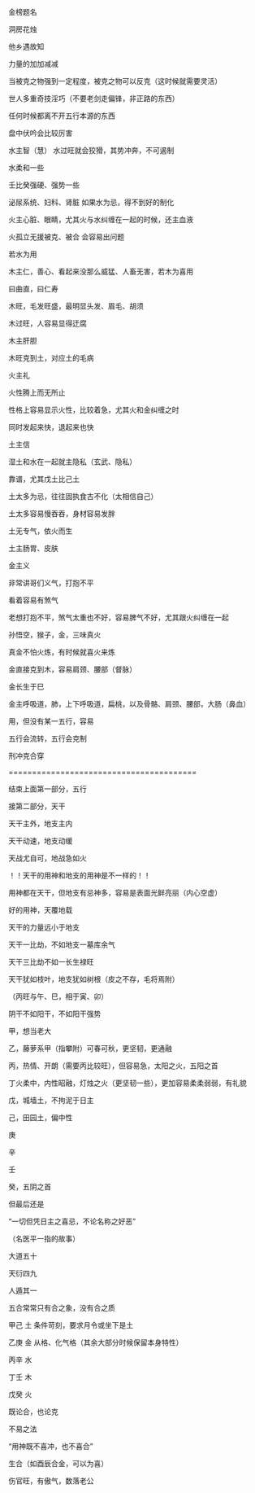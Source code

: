 金榜题名

洞房花烛

他乡遇故知

力量的加加减减

当被克之物强到一定程度，被克之物可以反克（这时候就需要灵活）

世人多重奇技淫巧（不要老剑走偏锋，非正路的东西）

任何时候都离不开五行本源的东西

盘中伏吟会比较厉害



水主智（慧） 水过旺就会狡猾，其势冲奔，不可遏制

水柔和一些

壬比癸强硬、强势一些

泌尿系统、妇科、肾脏 如果水为忌，得不到好的制化

火主心脏、眼睛，尤其火与水纠缠在一起的时候，还主血液

火孤立无援被克、被合 会容易出问题

若水为用



木主仁，善心、看起来没那么威猛、人畜无害，若木为喜用

曰曲直，曰仁寿

木旺，毛发旺盛，最明显头发、眉毛、胡须

木过旺，人容易显得迂腐

木主肝胆

木旺克到土，对应土的毛病


火主礼

火性腾上而无所止

性格上容易显示火性，比较着急，尤其火和金纠缠之时

同时发起来快，退起来也快



土主信

湿土和水在一起就主隐私（玄武、隐私）

靠谱，尤其戊土比己土

土太多为忌，往往固执食古不化（太相信自己）

土太多容易慢吞吞，身材容易发胖

土无专气，依火而生

土主肠胃、皮肤


金主义

非常讲哥们义气，打抱不平

看着容易有煞气

老想打抱不平，煞气太重也不好，容易脾气不好，尤其跟火纠缠在一起

孙悟空，猴子，金，三味真火

真金不怕火炼，有时候就喜火来炼

金直接克到木，容易肩颈、腰部（督脉）

金长生于巳

金主呼吸道，肺，上下呼吸道，扁桃，以及骨骼、肩颈、腰部，大肠（鼻血）




用，但没有某一五行，容易

五行会流转，五行会克制

刑冲克合穿

========================================

结束上面第一部分，五行

接第二部分，天干


天干主外，地支主内

天干动速，地支动缓

天战尤自可，地战急如火


！！天干的用神和地支的用神是不一样的！！

用神都在天干，但地支有忌神多，容易是表面光鲜亮丽（内心空虚）

好的用神，天覆地载

天干的力量远小于地支

天干一比劫，不如地支一墓库余气

天干三比劫不如一长生禄旺

天干犹如枝叶，地支犹如树根（皮之不存，毛将焉附）


（丙旺与午、巳，相于寅、卯）

阴干不如阳干，不如阳干强势



甲，想当老大

乙，藤萝系甲（指攀附）可春可秋，更坚韧，更通融

丙，热情、开朗（需要丙比较旺），但容易急，太阳之火，五阳之首

丁火柔中，内性昭融，灯烛之火（更坚韧一些），更加容易柔柔弱弱，有礼貌

戊，城墙土，不拘泥于日主

己，田园土，偏中性

庚

辛

壬

癸，五阴之首


但最后还是

“一切但凭日主之喜忌，不论名称之好恶”

（名医平一指的故事）

大道五十

天衍四九

人遁其一


五合常常只有合之象，没有合之质

甲己 土 条件苛刻，要求月令或坐下是土

乙庚 金 从格、化气格（其余大部分时候保留本身特性）

丙辛 水

丁壬 木

戊癸 火

既论合，也论克

不易之法

“用神既不喜冲，也不喜合”


生合（如酉辰合金，可以为喜）




伤官旺，有傲气，数落老公